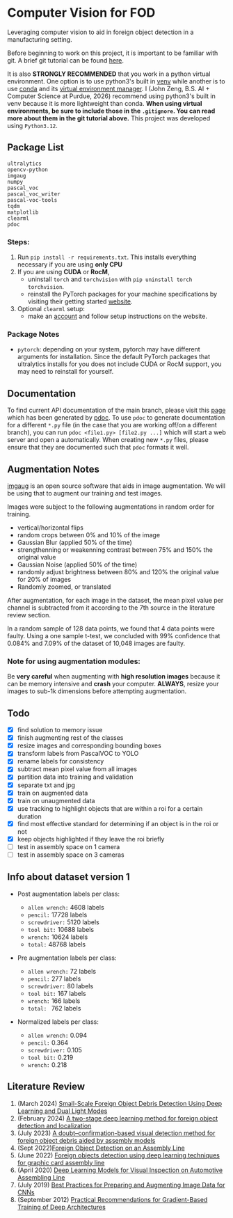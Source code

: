 # Computer Vision for FOD

Leveraging computer vision to aid in foreign object detection in a manufacturing setting.

Before beginning to work on this project, it is important to be familiar with git. A brief git tutorial can be found [here](https://github.com/JLZ22/Git-Tutorial-for-New-Users).

It is also **STRONGLY RECOMMENDED** that you work in a python virtual environment. One option is to use python3's built in [venv](https://docs.python.org/3/library/venv.html) while another is to use [conda](https://conda.io/projects/conda/en/latest/user-guide/install/index.html) and its [virtual environment manager](https://conda.io/projects/conda/en/latest/user-guide/tasks/manage-environments.html). I (John Zeng, B.S. AI + Computer Science at Purdue, 2026) recommend using python3's built in venv because it is more lightweight than conda. **When using virtual environments, be sure to include those in the `.gitignore`. You can read more about them in the git tutorial above.** This project was developed using `Python3.12`.

## Package List

```
ultralytics
opencv-python
imgaug 
numpy 
pascal_voc
pascal_voc_writer 
pascal-voc-tools
tqdm
matplotlib
clearml
pdoc
```

### Steps: 
1. Run `pip install -r requirements.txt`. This installs everything necessary if you are using **only CPU**
2. If you are using **CUDA** or **RocM**, 
    - uninstall `torch` and `torchvision` with `pip uninstall torch torchvision`. 
    - reinstall the PyTorch packages for your machine specifications by visiting their getting started [website](https://pytorch.org/get-started/locally/). 
3. Optional `clearml` setup:
    - make an [account](https://app.clear.ml/login) and follow setup instructions on the website. 

### Package Notes

- `pytorch`: depending on your system, pytorch may have different arguments for installation. Since the default PyTorch packages that ultralytics installs for you does not include CUDA or RocM support, you may need to reinstall for yourself. 

## Documentation

To find current API documentation of the main branch, please visit this [page](https://jlz22.github.io/Computer-Vision-for-FOD/index.html) which has been generated by [pdoc](https://pdoc.dev/). To use `pdoc` to generate documentation for a different `*.py` file (in the case that you are working off/on a different branch), you can run `pdoc <file1.py> [file2.py ...]` which will start a web server and open a automatically. When creating new `*.py` files, please ensure that they are documented such that `pdoc` formats it well. 

## Augmentation Notes

[imgaug](https://github.com/aleju/imgaug?tab=readme-ov-file) is an open source software that aids in image augmentation. We will be using that to augment our training and test images.

Images were subject to the following augmentations in random order for training. 
- vertical/horizontal flips
- random crops between 0% and 10% of the image
- Gaussian Blur (applied 50% of the time)
- strengthenning or weakenning contrast between 75% and 150% the original value
- Gaussian Noise (applied 50% of the time)
- randomly adjust brightness between 80% and 120% the original value for 20% of images
- Randomly zoomed, or translated

After augmentation, for each image in the dataset, the mean pixel value per channel is subtracted from it according to the 7th source in the literature review section.

In a random sample of 128 data points, we found that 4 data points were faulty. Using a one sample t-test, we concluded with 99% confidence that 0.084% and 7.09% of the dataset of 10,048 images are faulty.

### Note for using augmentation modules:

Be **very careful** when augmenting with **high resolution images** because it can be memory intensive and **crash** your computer. **ALWAYS**, resize your images to sub-1k dimensions before attempting augmentation. 

## Todo

- [x] find solution to memory issue
- [x] finish augmenting rest of the classes
- [x] resize images and corresponding bounding boxes
- [x] transform labels from PascalVOC to YOLO 
- [x] rename labels for consistency
- [x] subtract mean pixel value from all images 
- [x] partition data into training and validation
- [x] separate txt and jpg
- [x] train on augmented data
- [x] train on unaugmented data
- [x] use tracking to highlight objects that are within a roi for a certain duration
- [x] find most effective standard for determining if an object is in the roi or not
- [x] keep objects highlighted if they leave the roi briefly
- [ ] test in assembly space on 1 camera
- [ ] test in assembly space on 3 cameras 

## Info about dataset version 1

- Post augmentation labels per class: 
    - `allen wrench:` 4608 labels
    - `pencil:` 17728 labels
    - `screwdriver:` 5120 labels
    - `tool bit:` 10688 labels
    - `wrench:` 10624 labels
    - `total:` 48768 labels

- Pre augmentation labels per class: 
    - `allen wrench:` 72 labels
    - `pencil:` 277 labels
    - `screwdriver:` 80 labels
    - `tool bit:` 167 labels
    - `wrench:` 166 labels
    - `total: ` 762 labels

- Normalized labels per class: 
    - `allen wrench:` 0.094
    - `pencil:` 0.364 
    - `screwdriver:` 0.105 
    - `tool bit:` 0.219 
    - `wrench:` 0.218 

## Literature Review

1. (March 2024) [Small-Scale Foreign Object Debris Detection Using Deep Learning and Dual Light Modes](https://www.mdpi.com/2076-3417/14/5/2162)
2. (February 2024) [A two-stage deep learning method for foreign object detection and localization](https://www.spiedigitallibrary.org/conference-proceedings-of-spie/13069/130690G/A-two-stage-deep-learning-method-for-foreign-object-detection/10.1117/12.3024079.full#_=_)
3. (July 2023) [A doubt–confirmation-based visual detection method for foreign object debris aided by assembly models](https://cdnsciencepub.com/doi/full/10.1139/tcsme-2022-0143)
4. (Sept 2022)[Foreign Object Detection on an Assembly Line](https://link.springer.com/content/pdf/10.1007/978-981-19-2600-6_29.pdf)
5. (June 2022) [Foreign objects detection using deep learning techniques for graphic card assembly line](https://link.springer.com/article/10.1007/s10845-022-01980-7)
6. (April 2020) [Deep Learning Models for Visual Inspection on Automotive Assembling Line](https://arxiv.org/ftp/arxiv/papers/2007/2007.01857.pdf)
7. (July 2019) [Best Practices for Preparing and Augmenting Image Data for CNNs](https://machinelearningmastery.com/best-practices-for-preparing-and-augmenting-image-data-for-convolutional-neural-networks/)
8. (September 2012) [Practical Recommendations for Gradient-Based Training of Deep
Architectures](https://arxiv.org/pdf/1206.5533)